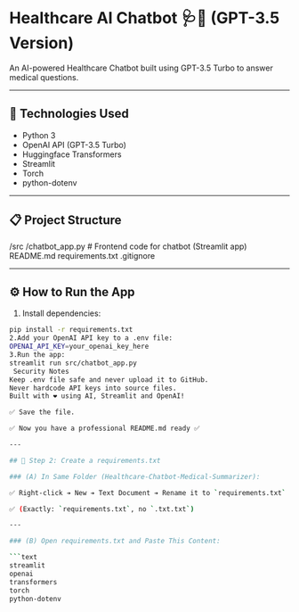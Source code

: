 # Healthcare AI Chatbot 🩺🤖 (GPT-3.5 Version)

An AI-powered Healthcare Chatbot built using GPT-3.5 Turbo to answer medical questions.

---

## 🚀 Technologies Used
- Python 3
- OpenAI API (GPT-3.5 Turbo)
- Huggingface Transformers
- Streamlit
- Torch
- python-dotenv

---

## 📋 Project Structure
/src /chatbot_app.py # Frontend code for chatbot (Streamlit app) README.md requirements.txt .gitignore

---

## ⚙️ How to Run the App

1. Install dependencies:

```bash
pip install -r requirements.txt
2.Add your OpenAI API key to a .env file:
OPENAI_API_KEY=your_openai_key_here
3.Run the app:
streamlit run src/chatbot_app.py
 Security Notes
Keep .env file safe and never upload it to GitHub.
Never hardcode API keys into source files.
Built with ❤️ using AI, Streamlit and OpenAI!

✅ Save the file.

✅ Now you have a professional README.md ready ✅

---

## 📍 Step 2: Create a requirements.txt

### (A) In Same Folder (Healthcare-Chatbot-Medical-Summarizer):

✅ Right-click ➔ New ➔ Text Document ➔ Rename it to `requirements.txt`

✅ (Exactly: `requirements.txt`, no `.txt.txt`)

---

### (B) Open requirements.txt and Paste This Content:

```text
streamlit
openai
transformers
torch
python-dotenv
